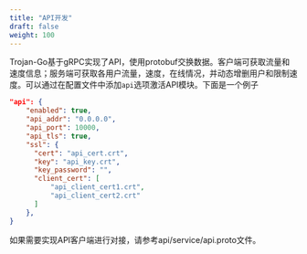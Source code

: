 ```yaml
---
title: "API开发"
draft: false
weight: 100
---
```


Trojan-Go基于gRPC实现了API，使用protobuf交换数据。客户端可获取流量和速度信息；服务端可获取各用户流量，速度，在线情况，并动态增删用户和限制速度。可以通过在配置文件中添加```api```选项激活API模块。下面是一个例子

```json
"api": {
    "enabled": true,
    "api_addr": "0.0.0.0",
    "api_port": 10000,
    "api_tls": true,
    "ssl": {
      "cert": "api_cert.crt",
      "key": "api_key.crt",
      "key_password": "",
      "client_cert": [
          "api_client_cert1.crt",
          "api_client_cert2.crt"
      ]
    },
}
```

如果需要实现API客户端进行对接，请参考api/service/api.proto文件。
